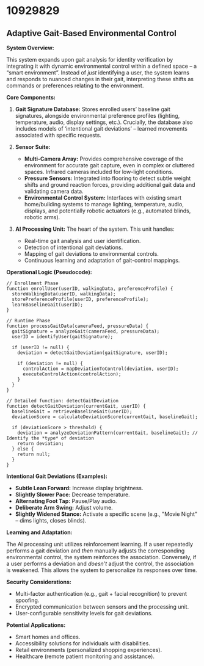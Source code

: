 # 10929829

## Adaptive Gait-Based Environmental Control

**System Overview:**

This system expands upon gait analysis for identity verification by integrating it with dynamic environmental control within a defined space – a “smart environment”. Instead of *just* identifying a user, the system learns and responds to nuanced changes in their gait, interpreting these shifts as commands or preferences relating to the environment.

**Core Components:**

1.  **Gait Signature Database:** Stores enrolled users’ baseline gait signatures, alongside environmental preference profiles (lighting, temperature, audio, display settings, etc.).  Crucially, the database also includes models of ‘intentional gait deviations’ – learned movements associated with specific requests.

2.  **Sensor Suite:**
    *   **Multi-Camera Array:**  Provides comprehensive coverage of the environment for accurate gait capture, even in complex or cluttered spaces. Infrared cameras included for low-light conditions.
    *   **Pressure Sensors:** Integrated into flooring to detect subtle weight shifts and ground reaction forces, providing additional gait data and validating camera data.
    *   **Environmental Control System:**  Interfaces with existing smart home/building systems to manage lighting, temperature, audio, displays, and potentially robotic actuators (e.g., automated blinds, robotic arms).

3.  **AI Processing Unit:**  The heart of the system.  This unit handles:
    *   Real-time gait analysis and user identification.
    *   Detection of intentional gait deviations.
    *   Mapping of gait deviations to environmental controls.
    *   Continuous learning and adaptation of gait-control mappings.

**Operational Logic (Pseudocode):**

```
// Enrollment Phase
function enrollUser(userID, walkingData, preferenceProfile) {
  storeWalkingData(userID, walkingData);
  storePreferenceProfile(userID, preferenceProfile);
  learnBaselineGait(userID);
}

// Runtime Phase
function processGaitData(cameraFeed, pressureData) {
  gaitSignature = analyzeGait(cameraFeed, pressureData);
  userID = identifyUser(gaitSignature);

  if (userID != null) {
    deviation = detectGaitDeviation(gaitSignature, userID);

    if (deviation != null) {
      controlAction = mapDeviationToControl(deviation, userID);
      executeControlAction(controlAction);
    }
  }
}

// Detailed function: detectGaitDeviation
function detectGaitDeviation(currentGait, userID) {
  baselineGait = retrieveBaselineGait(userID);
  deviationScore = calculateDeviationScore(currentGait, baselineGait);

  if (deviationScore > threshold) {
    deviation = analyzeDeviationPattern(currentGait, baselineGait); // Identify the *type* of deviation
    return deviation;
  } else {
    return null;
  }
}
```

**Intentional Gait Deviations (Examples):**

*   **Subtle Lean Forward:** Increase display brightness.
*   **Slightly Slower Pace:** Decrease temperature.
*   **Alternating Foot Tap:** Pause/Play audio.
*   **Deliberate Arm Swing:** Adjust volume.
*   **Slightly Widened Stance:** Activate a specific scene (e.g., "Movie Night" – dims lights, closes blinds).

**Learning and Adaptation:**

The AI processing unit utilizes reinforcement learning.  If a user repeatedly performs a gait deviation and *then* manually adjusts the corresponding environmental control, the system reinforces the association.  Conversely, if a user performs a deviation and *doesn’t* adjust the control, the association is weakened.  This allows the system to personalize its responses over time.

**Security Considerations:**

*   Multi-factor authentication (e.g., gait + facial recognition) to prevent spoofing.
*   Encrypted communication between sensors and the processing unit.
*   User-configurable sensitivity levels for gait deviations.

**Potential Applications:**

*   Smart homes and offices.
*   Accessibility solutions for individuals with disabilities.
*   Retail environments (personalized shopping experiences).
*   Healthcare (remote patient monitoring and assistance).